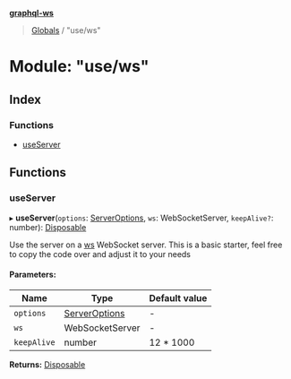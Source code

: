 **[graphql-ws](../README.md)**

> [Globals](../README.md) / "use/ws"

# Module: "use/ws"

## Index

### Functions

* [useServer](_use_ws_.md#useserver)

## Functions

### useServer

▸ **useServer**(`options`: [ServerOptions](../interfaces/_server_.serveroptions.md), `ws`: WebSocketServer, `keepAlive?`: number): [Disposable](../interfaces/_types_.disposable.md)

Use the server on a [ws](https://github.com/websockets/ws) WebSocket server.
This is a basic starter, feel free to copy the code over and adjust it to your needs

#### Parameters:

Name | Type | Default value |
------ | ------ | ------ |
`options` | [ServerOptions](../interfaces/_server_.serveroptions.md) | - |
`ws` | WebSocketServer | - |
`keepAlive` | number | 12 * 1000 |

**Returns:** [Disposable](../interfaces/_types_.disposable.md)
